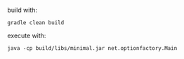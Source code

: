 build with:
```
gradle clean build
```

execute with:
```
java -cp build/libs/minimal.jar net.optionfactory.Main
```